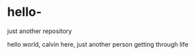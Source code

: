 # hello-
just another repository

hello world,
calvin here, just another person getting through life
